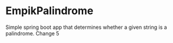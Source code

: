 # EmpikPalindrome
Simple spring boot app that determines whether a given string is a palindrome.
Change 5
